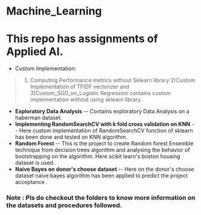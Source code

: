 # Machine_Learning
# This repo has assignments of Applied AI.
- Custom Implementation:
> 1) Computing Performance metrics without Sklearn library 2)Custom Implementation of TFIDF vectorizer and 3)Custom_SGD_on_Logistic Regression contains custom implementation without using sklearn library.
- <b>Exploratory Data Analysis</b>  -- Contains exploratory Data Analysis on a haberman dataset.
- <b>Implementing RandomSearchCV with k fold cross validation on KNN</b> -- Here custom implementation of RandomSearchCV function of sklearn has been done and tested on KNN algorithm.
- <b>Random Forest </b> -- This is the project to create Random forest Ensemble technique from decision trees algorithm and analysing the behavior of bootstrapping on the algorithm. Here scikit learn's boston housing dataset is used.
- <b>Naive Bayes on donor's choose dataset </b> -- Here on the donor's choose dataset naive bayes algorithm has been applied to predict the project acceptance .
### Note : Pls do checkout the folders to know more information on the datasets and procedures followed.
